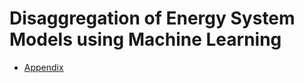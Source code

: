# Disaggregation of Energy System Models using Machine Learning
- [Appendix](https://github.com/dcardonav/lp-ml-decomp/blob/main/appendix.pdf)

